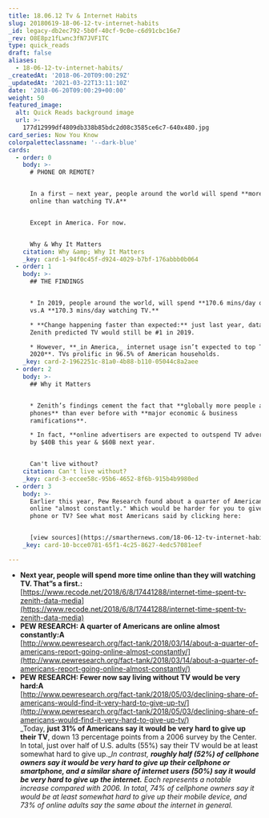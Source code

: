 ```yaml
---
title: 18.06.12 Tv & Internet Habits
slug: 20180619-18-06-12-tv-internet-habits
_id: legacy-db2ec792-5b0f-40cf-9c0e-c6d91cbc16e7
_rev: O8E8pz1fLwnc3fN7JVF1TC
type: quick_reads
draft: false
aliases:
  - 18-06-12-tv-internet-habits/
_createdAt: '2018-06-20T09:00:29Z'
_updatedAt: '2021-03-22T13:11:10Z'
date: '2018-06-20T09:00:29+00:00'
weight: 50
featured_image:
  alt: Quick Reads background image
  url: >-
    177d12999df4809db338b85bdc2d08c3585ce6c7-640x480.jpg
card_series: Now You Know
colorpaletteclassname: '--dark-blue'
cards:
  - order: 0
    body: >-
      # PHONE OR REMOTE?


      In a first — next year, people around the world will spend **more time
      online than watching TV.A**


      Except in America. For now.


      Why & Why It Matters
    citation: Why &amp; Why It Matters
    _key: card-1-94f0c45f-d924-4029-b7bf-176abbb0b064
  - order: 1
    body: >-
      ## THE FINDINGS


      * In 2019, people around the world, will spend **170.6 mins/day online**
      vs.A **170.3 mins/day watching TV.**

      * **Change happening faster than expected:** just last year, data co.
      Zenith predicted TV would still be #1 in 2019.

      * However, **_in America,_ internet usage isn’t expected to top TV until
      2020**. TVs prolific in 96.5% of American households.
    _key: card-2-1962251c-81a0-4b88-b110-05044c8a2aee
  - order: 2
    body: >-
      ## Why it Matters


      * Zenith’s findings cement the fact that **globally more people are using
      phones** than ever before with **major economic & business
      ramifications**.

      * In fact, **online advertisers are expected to outspend TV advertisers**
      by $40B this year & $60B next year.


      Can't live without?
    citation: Can't live without?
    _key: card-3-eccee58c-95b6-4652-8f6b-915b4b9980ed
  - order: 3
    body: >-
      Earlier this year, Pew Research found about a quarter of Americans are
      online "almost constantly." Which would be harder for you to give up: your
      phone or TV? See what most Americans said by clicking here:


      [view sources](https://smarthernews.com/18-06-12-tv-internet-habits/)
    _key: card-10-bcce0781-65f1-4c25-8627-4edc57081eef

---
```

* **Next year, people will spend more time online than they will watching TV. That”s a first.:**  
[https://www.recode.net/2018/6/8/17441288/internet-time-spent-tv-zenith-data-media](https://www.recode.net/2018/6/8/17441288/internet-time-spent-tv-zenith-data-media)
* **PEW RESEARCH: A quarter of Americans are online almost constantly:A**  
[http://www.pewresearch.org/fact-tank/2018/03/14/about-a-quarter-of-americans-report-going-online-almost-constantly/](http://www.pewresearch.org/fact-tank/2018/03/14/about-a-quarter-of-americans-report-going-online-almost-constantly/)
* **PEW RESEARCH: Fewer now say living without TV would be very hard:A**  
[http://www.pewresearch.org/fact-tank/2018/05/03/declining-share-of-americans-would-find-it-very-hard-to-give-up-tv/](http://www.pewresearch.org/fact-tank/2018/05/03/declining-share-of-americans-would-find-it-very-hard-to-give-up-tv/)  
_Today, **just 31% of Americans say it would be very hard to give up their TV**, down 13 percentage points from a 2006 survey by the Center. In total, just over half of U.S. adults (55%) say their TV would be at least somewhat hard to give up.__In contrast, **roughly half (52%) of cellphone owners say it would be very hard to give up their cellphone or smartphone, and a similar share of internet users (50%) say it would be very hard to give up the internet.** Each represents a notable increase compared with 2006. In total, 74% of cellphone owners say it would be at least somewhat hard to give up their mobile device, and 73% of online adults say the same about the internet in general._